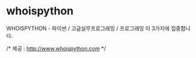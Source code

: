 # whoispython
WHOISPYTHON - 파이썬 / 고급실무프로그래밍 / 프로그래밍 이 3가지에 집중합니다. 

/* 
제공 : http://www.whoispython.com 
*/
